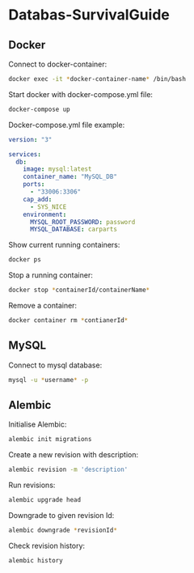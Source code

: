 # Databas-SurvivalGuide

## Docker
Connect to docker-container:
```sh
docker exec -it *docker-container-name* /bin/bash
```
Start docker with docker-compose.yml file:
```sh
docker-compose up
```
Docker-compose.yml file example:
```yml
version: "3"

services:
  db:
    image: mysql:latest
    container_name: "MySQL_DB"
    ports:
      - "33006:3306"
    cap_add:
      - SYS_NICE
    environment:
      MYSQL_ROOT_PASSWORD: password
      MYSQL_DATABASE: carparts
```
Show current running containers:
```sh
docker ps
```
Stop a running container:
```sh
docker stop *containerId/containerName*
```
Remove a container:
```sh
docker container rm *contianerId*
```
## MySQL
Connect to mysql database:
```sh
mysql -u *username* -p
```
## Alembic
Initialise Alembic:
```sh
alembic init migrations
```
Create a new revision with description:
```sh
alembic revision -m 'description'
```
Run revisions:
```sh
alembic upgrade head
```
Downgrade to given revision Id:
```sh
alembic downgrade *revisionId*
```
Check revision history:
```sh
alembic history
```
